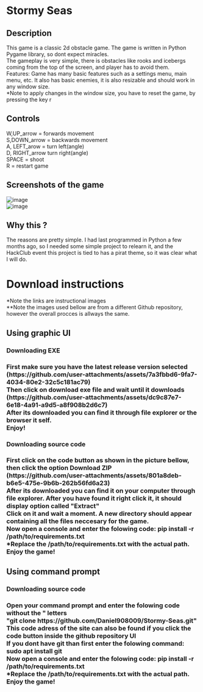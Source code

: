# Stormy Seas
## Description
This game is a classic 2d obstacle game. The game is written in Python Pygame library, so dont expect miracles. <br>
The gameplay is very simple, there is obstacles like rooks and icebergs coming from the top of the screen, and player has to avoid them. <br>
Features: Game has many basic features such as a settings menu, main menu, etc. It also has basic enemies, it is also resizable and should work in any window size. <br>
*Note to apply changes in the window size, you have to reset the game, by pressing the key r <br>
## Controls
W,UP_arrow = forwards movement <br>
S,DOWN_arrow = backwards movement <br>
A, LEFT_arow = turn left(angle) <br>
D, RIGHT_arrow turn right(angle) <br>
SPACE = shoot <br>
R = restart game <br>
## Screenshots of the game 
![image](https://github.com/user-attachments/assets/f021a218-de85-4bbc-ae7b-6f75079f1bfc)<br>
![image](https://github.com/user-attachments/assets/e792cd22-7856-4b27-91ae-db8830912b92)<br>
## Why this ?
The reasons are pretty simple. I had last programmed in Python a few months ago, so I needed some simple project to relearn it, and the HackClub event this project is tied to has a pirat theme, so it was clear what I will do. <br>

<h1>Download instructions</h1>
*Note the links are instructional images <br>
**Note the images used bellow are from a different Github repository, however the overall procces is allways the same. <br>
<h2>Using graphic UI</h2>
<h3>Downloading EXE <h3>
First make sure you have the latest release version selected <br>
(https://github.com/user-attachments/assets/7a3fbbd6-9fa7-4034-80e2-32c5c181ac79) <br>
Then click on download exe file and wait until it downloads <br>
(https://github.com/user-attachments/assets/dc9c87e7-6e18-4a91-a9d5-a8f908b2d6c7) <br>
After its downloaded you can find it through file explorer or the browser it self. <br>
Enjoy!<br>
<h3>Downloading source code <h3>
First click on the code button as shown in the picture bellow, then click the option Download ZIP <br>
(https://github.com/user-attachments/assets/801a8deb-b6e5-475e-9b6b-262b56fd6a23) <br>
After its downloaded you can find it on your computer through file explorer. After you have found it right click it, it should display option called "Extract" <br>
Click on it and wait a moment. A new directory should appear containing all the files neccesary for the game.<br>
Now open a console and enter the folowing code: pip install -r /path/to/requirements.txt <br>
*Replace the /path/to/requirements.txt with the actual path. <br>
Enjoy the game! <br>
<h2>Using command prompt</h2>
<h3>Downloading source code <h3>
Open your command prompt and enter the folowing code without the " letters <br>
"git clone https://github.com/Daniel908009/Stormy-Seas.git" <br>
This code adress of the site can also be found if you click the code button inside the github repository UI <br>
If you dont have git than first enter the folowing command: sudo apt install git <br>
Now open a console and enter the folowing code: pip install -r /path/to/requirements.txt <br>
*Replace the /path/to/requirements.txt with the actual path. <br>
Enjoy the game! <br>
